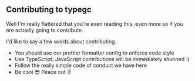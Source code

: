 ## Contributing to typegc

Well I'm really flattered that you're even reading this, even more so if you are actually going to contribute.

I'd like to say a few words about contributing.

-   You should use our prettier formatter config to enforce code style
-   Use TypeScript; JavaScript contributions will be immediately shunned :)
-   Follow the really simple code of conduct we have here
-   Be cool 😎 Peace out ✌️
